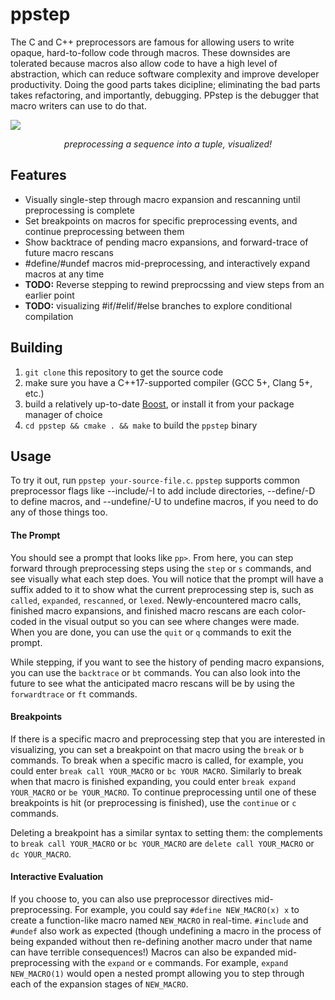 # ppstep
The C and C++ preprocessors are famous for allowing users to write opaque, hard-to-follow code through macros. These downsides are tolerated because macros also allow code to have a high level of abstraction, which can reduce software complexity and improve developer productivity. Doing the good parts takes dicipline; eliminating the bad parts takes refactoring, and importantly, debugging. PPstep is the debugger that macro writers can use to do that.

<img src="https://raw.githubusercontent.com/notfoundry/ppstep/master/assets/demo.svg"/>

<p align="center">
  <i>preprocessing a sequence into a tuple, visualized!</i>
</p>

## Features
- Visually single-step through macro expansion and rescanning until preprocessing is complete
- Set breakpoints on macros for specific preprocessing events, and continue preprocessing between them
- Show backtrace of pending macro expansions, and forward-trace of future macro rescans
- #define/#undef macros mid-preprocessing, and interactively expand macros at any time
- **TODO:** Reverse stepping to rewind preprocssing and view steps from an earlier point
- **TODO:** visualizing #if/#elif/#else branches to explore conditional compilation

## Building
1. `git clone` this repository to get the source code
2. make sure you have a C++17-supported compiler (GCC 5+, Clang 5+, etc.)
2. build a relatively up-to-date [Boost](https://www.boost.org/users/download/), or install it from your package manager of choice
3. `cd ppstep && cmake . && make` to build the `ppstep` binary

## Usage
To try it out, run `ppstep your-source-file.c`. `ppstep` supports common preprocessor flags like --include/-I to add include directories, --define/-D to define macros, and --undefine/-U to undefine macros, if you need to do any of those things too.

#### The Prompt
You should see a prompt that looks like `pp>`. From here, you can step forward through preprocessing steps using the `step` or `s` commands, and see visually what each step does. You will notice that the prompt will have a suffix added to it to show what the current preprocessing step is, such as `called`, `expanded`, `rescanned`, or `lexed`. Newly-encountered macro calls, finished macro expansions, and finished macro rescans are each color-coded in the visual output so you can see where changes were made. When you are done, you can use the `quit` or `q` commands to exit the prompt.

While stepping, if you want to see the history of pending macro expansions, you can use the `backtrace` or `bt` commands. You can also look into the future to see what the anticipated macro rescans will be by using the `forwardtrace` or `ft` commands.

#### Breakpoints
If there is a specific macro and preprocessing step that you are interested in visualizing, you can set a breakpoint on that macro using the `break` or `b` commands. To break when a specific macro is called, for example, you could enter `break call YOUR_MACRO` or `bc YOUR MACRO`. Similarly to break when that macro is finished expanding, you could enter `break expand YOUR_MACRO` or `be YOUR_MACRO`. To continue preprocessing until one of these breakpoints is hit (or preprocessing is finished), use the `continue` or `c` commands.

Deleting a breakpoint has a similar syntax to setting them: the complements to `break call YOUR_MACRO` or `bc YOUR_MACRO` are `delete call YOUR_MACRO` or `dc YOUR_MACRO`.

#### Interactive Evaluation
If you choose to, you can also use preprocessor directives mid-preprocessing. For example, you could say `#define NEW_MACRO(x) x` to create a function-like macro named `NEW_MACRO` in real-time. `#include` and `#undef` also work as expected (though undefining a macro in the process of being expanded without then re-defining another macro under that name can have terrible consequences!) Macros can also be expanded mid-preprocessing with the `expand` or `e` commands. For example, `expand NEW_MACRO(1)` would open a nested prompt allowing you to step through each of the expansion stages of `NEW_MACRO`.
